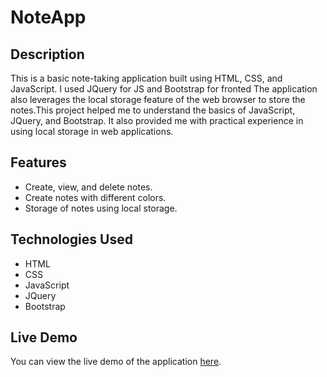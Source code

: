 # NoteApp

## Description
This is a basic note-taking application built using HTML, CSS, and JavaScript. I used JQuery for JS and Bootstrap for fronted The application also leverages the local storage feature of the web browser to store the notes.This project helped me to understand the basics of JavaScript, JQuery, and Bootstrap. It also provided me with practical experience in using local storage in web applications.

## Features
- Create, view, and delete notes.
- Create notes with different colors.
- Storage of notes using local storage.

## Technologies Used
- HTML
- CSS
- JavaScript
- JQuery
- Bootstrap



## Live Demo
You can view the live demo of the application [here](https://satas20.github.io/NoteApp/).
